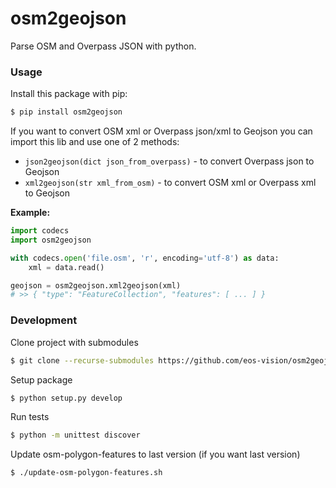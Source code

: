 # osm2geojson

Parse OSM and Overpass JSON with python.

### Usage

Install this package with pip:

```sh
$ pip install osm2geojson
```

If you want to convert OSM xml or Overpass json/xml to Geojson you can import this lib and use one of 2 methods:

 * `json2geojson(dict json_from_overpass)` - to convert Overpass json to Geojson
 * `xml2geojson(str xml_from_osm)` - to convert OSM xml or Overpass xml to Geojson

__Example:__

```py
import codecs
import osm2geojson

with codecs.open('file.osm', 'r', encoding='utf-8') as data:
    xml = data.read()

geojson = osm2geojson.xml2geojson(xml)
# >> { "type": "FeatureCollection", "features": [ ... ] }
```

### Development

Clone project with submodules

```sh
$ git clone --recurse-submodules https://github.com/eos-vision/osm2geojson.git
```

Setup package

```sh
$ python setup.py develop
```

Run tests

```sh
$ python -m unittest discover
```

Update osm-polygon-features to last version (if you want last version)

```sh
$ ./update-osm-polygon-features.sh
```
